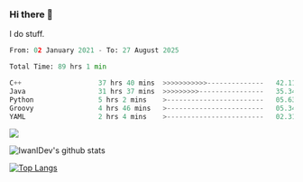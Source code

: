 ### Hi there 👋
I do stuff.

<!--START_SECTION:waka-->

```python
From: 02 January 2021 - To: 27 August 2025

Total Time: 89 hrs 1 min

C++                   37 hrs 40 mins  >>>>>>>>>>>--------------   42.11 %
Java                  31 hrs 37 mins  >>>>>>>>>----------------   35.34 %
Python                5 hrs 2 mins    >------------------------   05.63 %
Groovy                4 hrs 46 mins   >------------------------   05.34 %
YAML                  2 hrs 4 mins    >------------------------   02.31 %
```

<!--END_SECTION:waka-->

![](https://komarev.com/ghpvc/?username=IwanIDev&color=orange)

![IwanIDev's github stats](https://github-readme-stats.vercel.app/api?username=IwanIDev&count_private=true&show_icons=true&theme=gruvbox&include_all_commits=true)

[![Top Langs](https://github-readme-stats.vercel.app/api/top-langs/?username=IwanIDev&theme=gruvbox)](https://github.com/anuraghazra/github-readme-stats)
